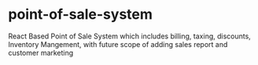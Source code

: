 # point-of-sale-system
React Based Point of Sale System which includes billing, taxing, discounts, Inventory Mangement, with future scope of adding sales report and customer marketing
